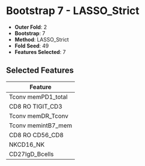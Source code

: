 # Bootstrap 7 - LASSO_Strict

- **Outer Fold**: 2
- **Bootstrap**: 7
- **Method**: LASSO_Strict
- **Fold Seed**: 49
- **Features Selected**: 7

## Selected Features

| Feature |
|---------|
| Tconv memPD1_total |
| CD8 RO TIGIT_CD3 |
| Tconv memDR_Tconv |
| Tconv memintB7_mem |
| CD8 RO CD56_CD8 |
| NKCD16_NK |
| CD27IgD_Bcells |
